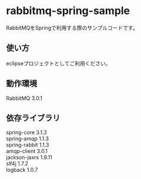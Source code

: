 rabbitmq-spring-sample
======================
RabbitMQをSpringで利用する際のサンプルコードです。
  
使い方
------
eclipseプロジェクトとしてご利用ください。
  
動作環境
------------
RabbitMQ 3.0.1 
  
依存ライブラリ
----------------
spring-core 3.1.3  
spring-amqp 1.1.3  
spring-rabbit 1.1.3  
amqp-client 3.0.1  
jackson-jaxrs  1.9.11  
slf4j  1.7.2  
logback 1.0.7  
